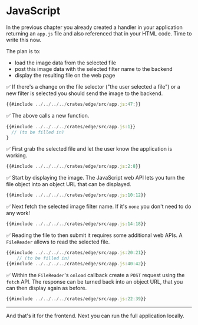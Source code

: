 # JavaScript

In the previous chapter you already created a handler in your application returning an `app.js` file and also referenced that in your HTML code.
Time to write this now.

The plan is to:

* load the image data from the selected file
* post this image data with the selected filter name to the backend
* display the resulting file on the web page

✅ If there's a change on the file selector ("the user selected a file") or a new filter is selected you should send the image to the backend.

```javascript
{{#include ../../../../crates/edge/src/app.js:47:}}
```

✅ The above calls a new function.

```javascript
{{#include ../../../../crates/edge/src/app.js:1}}
  // (to be filled in)
}
```

✅ First grab the selected file and let the user know the application is working.


```javascript
{{#include ../../../../crates/edge/src/app.js:2:8}}
```

✅ Start by displaying the image.
The JavaScript web API lets you turn the file object into an object URL that can be displayed.

```javascript
{{#include ../../../../crates/edge/src/app.js:10:12}}
```

✅ Next fetch the selected image filter name. If it's `none` you don't need to do any work!

```javascript
{{#include ../../../../crates/edge/src/app.js:14:18}}
```

✅ Reading the file to then submit it requires some additional web APIs.
A `FileReader` allows to read the selected file.

```javascript
{{#include ../../../../crates/edge/src/app.js:20:21}}
    // (to be filled in)
{{#include ../../../../crates/edge/src/app.js:40:42}}
```

✅ Within the `FileReader`'s `onload` callback create a `POST` request using the `fetch` API.
The response can be turned back into an object URL, that you can then display again as before.

```javascript
{{#include ../../../../crates/edge/src/app.js:22:39}}
```

---

And that's it for the frontend.
Next you can run the full application locally.
